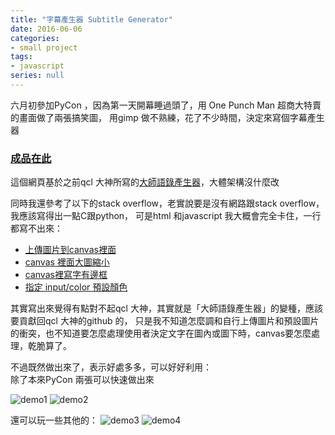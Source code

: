 ```yaml
---
title: "字幕產生器 Subtitle Generator"
date: 2016-06-06
categories:
- small project
tags:
- javascript
series: null
---
```


六月初參加PyCon ，因為第一天開幕睡過頭了，用 One Punch Man 超商大特賣的畫面做了兩張搞笑圖，
用gimp 做不熟練，花了不少時間，決定來寫個字幕產生器   

### [成品在此](http://yodalee.github.io/subtitle-gen.html)   
<!--more-->

這個網頁基於之前qcl 大神所寫的[大師語錄產生器](http://qcl.github.io/master-quote-gen.html)，大體架構沒什麼改   

同時我還參考了以下的stack overflow，老實說要是沒有網路跟stack overflow，我應該寫得出一點C跟python，
可是html 和javascript 我大概會完全卡住，一行都寫不出來：   

* [上傳圖片到canvas裡面](http://stackoverflow.com/questions/22255580/javascript-upload-image-file-and-draw-it-into-a-canvas)   
* [canvas 裡面大圖縮小](http://stackoverflow.com/questions/2303690/resizing-an-image-in-an-html5-canvas)  
* [canvas裡寫字有邊框](http://stackoverflow.com/questions/13627111/drawing-text-with-an-outer-stroke-with-html5s-canvas)   
* [指定 input/color 預設顏色](http://stackoverflow.com/questions/14943074/html5-input-colors-default-color)   

其實寫出來覺得有點對不起qcl 大神，其實就是「大師語錄產生器」的變種，應該要貢獻回qcl 大神的github 的，
只是我不知道怎麼調和自行上傳圖片和預設圖片的衝突，也不知道要怎麼處理使用者決定文字在圖內或圖下時，canvas要怎麼處理，乾脆算了。  

不過既然做出來了，表示好處多多，可以好好利用：   
除了本來PyCon 兩張可以快速做出來

![demo1](/images/posts/subtitlegen/demo1.png)
![demo2](/images/posts/subtitlegen/demo2.png)

還可以玩一些其他的：
![demo3](/images/posts/subtitlegen/demo3.png)
![demo4](/images/posts/subtitlegen/demo4.png)